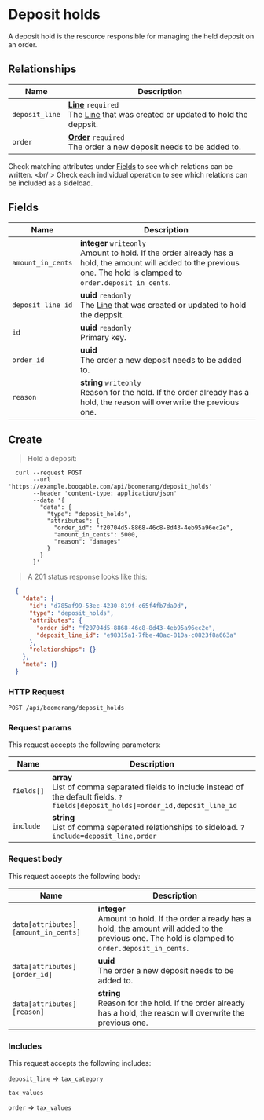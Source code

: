 # Deposit holds

A deposit hold is the resource responsible for managing the held deposit on an order.

## Relationships
Name | Description
-- | --
`deposit_line` | **[Line](#lines)** `required`<br>The [Line](#lines) that was created or updated to hold the deppsit. 
`order` | **[Order](#orders)** `required`<br>The order a new deposit needs to be added to. 


Check matching attributes under [Fields](#deposit-holds-fields) to see which relations can be written.
<br/ >
Check each individual operation to see which relations can be included as a sideload.
## Fields

 Name | Description
-- | --
`amount_in_cents` | **integer** `writeonly`<br>Amount to hold. If the order already has a hold, the amount will added to the previous one. The hold is clamped to `order.deposit_in_cents`. 
`deposit_line_id` | **uuid** `readonly`<br>The [Line](#lines) that was created or updated to hold the deppsit. 
`id` | **uuid** `readonly`<br>Primary key.
`order_id` | **uuid** <br>The order a new deposit needs to be added to. 
`reason` | **string** `writeonly`<br>Reason for the hold. If the order already has a hold, the reason will overwrite the previous one. 


## Create


> Hold a deposit:

```shell
  curl --request POST
       --url 'https://example.booqable.com/api/boomerang/deposit_holds'
       --header 'content-type: application/json'
       --data '{
         "data": {
           "type": "deposit_holds",
           "attributes": {
             "order_id": "f20704d5-8868-46c8-8d43-4eb95a96ec2e",
             "amount_in_cents": 5000,
             "reason": "damages"
           }
         }
       }'
```

> A 201 status response looks like this:

```json
  {
    "data": {
      "id": "d785af99-53ec-4230-819f-c65f4fb7da9d",
      "type": "deposit_holds",
      "attributes": {
        "order_id": "f20704d5-8868-46c8-8d43-4eb95a96ec2e",
        "deposit_line_id": "e98315a1-7fbe-48ac-810a-c0823f8a663a"
      },
      "relationships": {}
    },
    "meta": {}
  }
```

### HTTP Request

`POST /api/boomerang/deposit_holds`

### Request params

This request accepts the following parameters:

Name | Description
-- | --
`fields[]` | **array** <br>List of comma separated fields to include instead of the default fields. `?fields[deposit_holds]=order_id,deposit_line_id`
`include` | **string** <br>List of comma seperated relationships to sideload. `?include=deposit_line,order`


### Request body

This request accepts the following body:

Name | Description
-- | --
`data[attributes][amount_in_cents]` | **integer** <br>Amount to hold. If the order already has a hold, the amount will added to the previous one. The hold is clamped to `order.deposit_in_cents`. 
`data[attributes][order_id]` | **uuid** <br>The order a new deposit needs to be added to. 
`data[attributes][reason]` | **string** <br>Reason for the hold. If the order already has a hold, the reason will overwrite the previous one. 


### Includes

This request accepts the following includes:

`deposit_line` => 
`tax_category`


`tax_values`




`order` => 
`tax_values`







